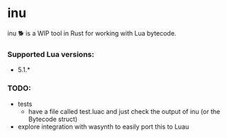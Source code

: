 # inu

inu 🐕 is a WIP tool in Rust for working with Lua bytecode.

### Supported Lua versions:
- 5.1.*

### TODO:
- tests
  - have a file called test.luac and just check the output of inu (or the Bytecode struct)
- explore integration with wasynth to easily port this to Luau
